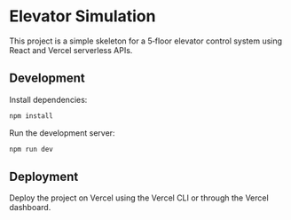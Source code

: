 # Elevator Simulation

This project is a simple skeleton for a 5‑floor elevator control system using React and Vercel serverless APIs.

## Development

Install dependencies:

```bash
npm install
```

Run the development server:

```bash
npm run dev
```

## Deployment

Deploy the project on Vercel using the Vercel CLI or through the Vercel dashboard.
